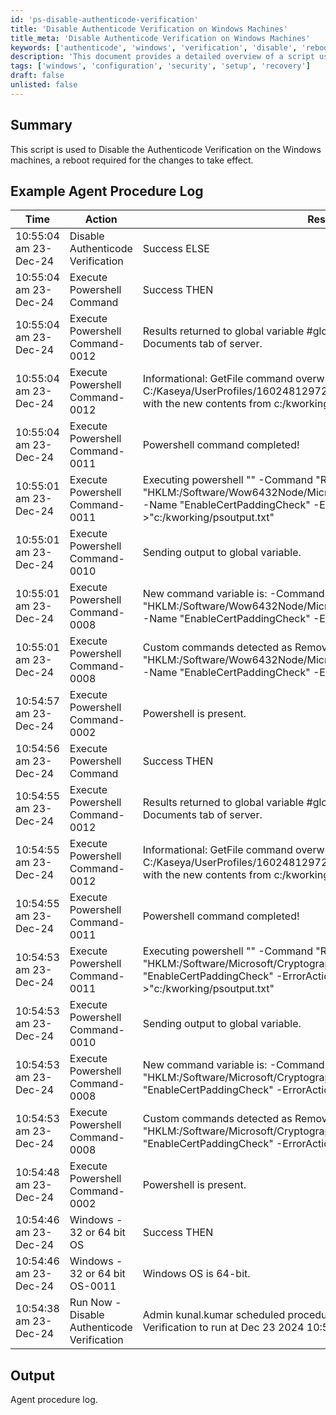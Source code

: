 ```yaml
---
id: 'ps-disable-authenticode-verification'
title: 'Disable Authenticode Verification on Windows Machines'
title_meta: 'Disable Authenticode Verification on Windows Machines'
keywords: ['authenticode', 'windows', 'verification', 'disable', 'reboot']
description: 'This document provides a detailed overview of a script used to disable the Authenticode verification on Windows machines. It includes an example of the agent procedure log demonstrating the execution and results of the script, along with the necessary reboot for changes to take effect.'
tags: ['windows', 'configuration', 'security', 'setup', 'recovery']
draft: false
unlisted: false
---
```

## Summary

This script is used to Disable the Authenticode Verification on the Windows machines, a reboot required for the changes to take effect.

## Example Agent Procedure Log

| Time                     | Action                                   | Result                                                                                                            | User          |
|--------------------------|------------------------------------------|-------------------------------------------------------------------------------------------------------------------|---------------|
| 10:55:04 am 23-Dec-24   | Disable Authenticode Verification        | Success ELSE                                                                                                     | kunal.kumar   |
| 10:55:04 am 23-Dec-24   | Execute Powershell Command               | Success THEN                                                                                                      | kunal.kumar   |
| 10:55:04 am 23-Dec-24   | Execute Powershell Command-0012          | Results returned to global variable #global:psresult# and saved in Documents tab of server.                     | kunal.kumar   |
| 10:55:04 am 23-Dec-24   | Execute Powershell Command-0012          | Informational: GetFile command overwrote the server file C:/Kaseya/UserProfiles/160248129727106/GetFiles/../docs/psoutput.txt with the new contents from c:/kworking/psoutput.txt in THEN step 2. | kunal.kumar   |
| 10:55:04 am 23-Dec-24   | Execute Powershell Command-0011          | Powershell command completed!                                                                                   | kunal.kumar   |
| 10:55:01 am 23-Dec-24   | Execute Powershell Command-0011          | Executing powershell "" -Command "Remove-ItemProperty -Path "HKLM:/Software/Wow6432Node/Microsoft/Cryptography/Wintrust/Config" -Name "EnableCertPaddingCheck" -ErrorAction SilentlyContinue" >"c:/kworking/psoutput.txt" | kunal.kumar   |
| 10:55:01 am 23-Dec-24   | Execute Powershell Command-0010          | Sending output to global variable.                                                                                | kunal.kumar   |
| 10:55:01 am 23-Dec-24   | Execute Powershell Command-0008          | New command variable is: -Command "Remove-ItemProperty -Path "HKLM:/Software/Wow6432Node/Microsoft/Cryptography/Wintrust/Config" -Name "EnableCertPaddingCheck" -ErrorAction SilentlyContinue" | kunal.kumar   |
| 10:55:01 am 23-Dec-24   | Execute Powershell Command-0008          | Custom commands detected as Remove-ItemProperty -Path "HKLM:/Software/Wow6432Node/Microsoft/Cryptography/Wintrust/Config" -Name "EnableCertPaddingCheck" -ErrorAction SilentlyContinue | kunal.kumar   |
| 10:54:57 am 23-Dec-24   | Execute Powershell Command-0002          | Powershell is present.                                                                                           | kunal.kumar   |
| 10:54:56 am 23-Dec-24   | Execute Powershell Command                | Success THEN                                                                                                      | kunal.kumar   |
| 10:54:55 am 23-Dec-24   | Execute Powershell Command-0012          | Results returned to global variable #global:psresult# and saved in Documents tab of server.                     | kunal.kumar   |
| 10:54:55 am 23-Dec-24   | Execute Powershell Command-0012          | Informational: GetFile command overwrote the server file C:/Kaseya/UserProfiles/160248129727106/GetFiles/../docs/psoutput.txt with the new contents from c:/kworking/psoutput.txt in THEN step 2. | kunal.kumar   |
| 10:54:55 am 23-Dec-24   | Execute Powershell Command-0011          | Powershell command completed!                                                                                   | kunal.kumar   |
| 10:54:53 am 23-Dec-24   | Execute Powershell Command-0011          | Executing powershell "" -Command "Remove-ItemProperty -Path "HKLM:/Software/Microsoft/Cryptography/Wintrust/Config" -Name "EnableCertPaddingCheck" -ErrorAction SilentlyContinue" >"c:/kworking/psoutput.txt" | kunal.kumar   |
| 10:54:53 am 23-Dec-24   | Execute Powershell Command-0010          | Sending output to global variable.                                                                                | kunal.kumar   |
| 10:54:53 am 23-Dec-24   | Execute Powershell Command-0008          | New command variable is: -Command "Remove-ItemProperty -Path "HKLM:/Software/Microsoft/Cryptography/Wintrust/Config" -Name "EnableCertPaddingCheck" -ErrorAction SilentlyContinue" | kunal.kumar   |
| 10:54:53 am 23-Dec-24   | Execute Powershell Command-0008          | Custom commands detected as Remove-ItemProperty -Path "HKLM:/Software/Microsoft/Cryptography/Wintrust/Config" -Name "EnableCertPaddingCheck" -ErrorAction SilentlyContinue | kunal.kumar   |
| 10:54:48 am 23-Dec-24   | Execute Powershell Command-0002          | Powershell is present.                                                                                           | kunal.kumar   |
| 10:54:46 am 23-Dec-24   | Windows - 32 or 64 bit OS                | Success THEN                                                                                                      | kunal.kumar   |
| 10:54:46 am 23-Dec-24   | Windows - 32 or 64 bit OS-0011           | Windows OS is 64-bit.                                                                                            | kunal.kumar   |
| 10:54:38 am 23-Dec-24   | Run Now - Disable Authenticode Verification | Admin kunal.kumar scheduled procedure Run Now - Disable Authenticode Verification to run at Dec 23 2024 10:54AM | kuna          |

## Output

Agent procedure log.



